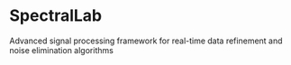 # SpectralLab
Advanced signal processing framework for real-time data refinement and noise elimination algorithms
